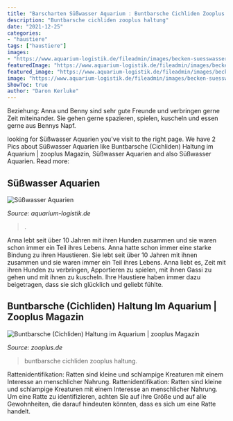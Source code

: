 ```yaml
---
title: "Barscharten Süßwasser Aquarium : Buntbarsche Cichliden Zooplus Haltung"
description: "Buntbarsche cichliden zooplus haltung"
date: "2021-12-25"
categories:
- "haustiere"
tags: ["haustiere"]
images:
- "https://www.aquarium-logistik.de/fileadmin/images/becken-suesswasser/PICT0362.JPG"
featuredImage: "https://www.aquarium-logistik.de/fileadmin/images/becken-suesswasser/PICT0362.JPG"
featured_image: "https://www.aquarium-logistik.de/fileadmin/images/becken-suesswasser/PICT0362.JPG"
image: "https://www.aquarium-logistik.de/fileadmin/images/becken-suesswasser/PICT0362.JPG"
ShowToc: true
author: "Daron Kerluke"
---
```



Beziehung: Anna und Benny sind sehr gute Freunde und verbringen gerne Zeit miteinander. Sie gehen gerne spazieren, spielen, kuscheln und essen gerne aus Bennys Napf.

	

		
looking for Süßwasser Aquarien you've visit to the right page. We have 2 Pics about Süßwasser Aquarien like Buntbarsche (Cichliden) Haltung im Aquarium | zooplus Magazin, Süßwasser Aquarien and also Süßwasser Aquarien. Read more:
		
    
## Süßwasser Aquarien

<img loading=lazy src="https://www.aquarium-logistik.de/fileadmin/images/becken-suesswasser/PICT0362.JPG" onerror="this.onerror=null;this.src='https://tse1.mm.bing.net/th?id=OIP.2BCnHzx7pmGF-9_2t3zXjwHaFj&amp;pid=15.1';" alt="Süßwasser Aquarien">

_Source: aquarium-logistik.de_

>. 

	

Anna lebt seit über 10 Jahren mit ihren Hunden zusammen und sie waren schon immer ein Teil ihres Lebens.
Anna hatte schon immer eine starke Bindung zu ihren Haustieren. Sie lebt seit über 10 Jahren mit ihnen zusammen und sie waren immer ein Teil ihres Lebens. Anna liebt es, Zeit mit ihren Hunden zu verbringen, Apportieren zu spielen, mit ihnen Gassi zu gehen und mit ihnen zu kuscheln. Ihre Haustiere haben immer dazu beigetragen, dass sie sich glücklich und geliebt fühlte.

    
## Buntbarsche (Cichliden) Haltung Im Aquarium | Zooplus Magazin

<img loading=lazy src="https://www.zooplus.de/magazin/wp-content/uploads/2017/03/fotolia_139436038.jpg" onerror="this.onerror=null;this.src='https://tse4.mm.bing.net/th?id=OIP.bnk04piNp1HVATSLv96pFAHaE7&amp;pid=15.1';" alt="Buntbarsche (Cichliden) Haltung im Aquarium | zooplus Magazin">

_Source: zooplus.de_

>buntbarsche cichliden zooplus haltung. 

	

Rattenidentifikation: Ratten sind kleine und schlampige Kreaturen mit einem Interesse an menschlicher Nahrung.
Rattenidentifikation: Ratten sind kleine und schlampige Kreaturen mit einem Interesse an menschlicher Nahrung. Um eine Ratte zu identifizieren, achten Sie auf ihre Größe und auf alle Gewohnheiten, die darauf hindeuten könnten, dass es sich um eine Ratte handelt.

